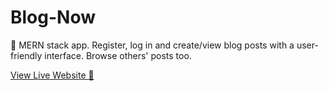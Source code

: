 # Blog-Now

📝 MERN stack app. Register, log in and create/view blog posts with a user-friendly interface. Browse others' posts too.

[View Live Website 👀](https://blogrightnow.netlify.app/)
